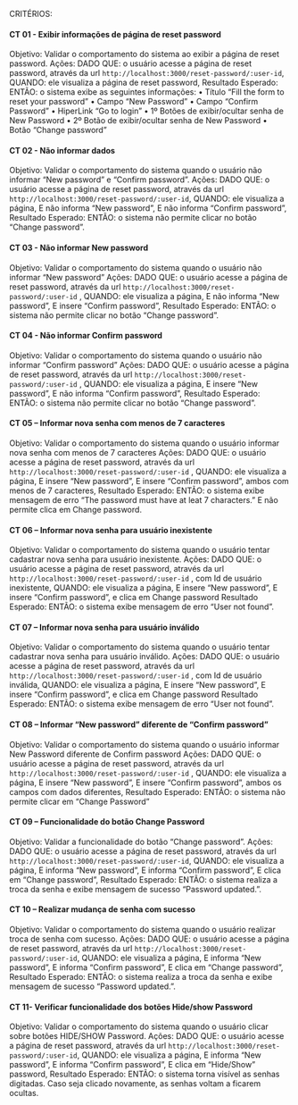 CRITÉRIOS:

#### CT 01 - Exibir informações de página de reset password 
Objetivo: 
Validar o comportamento do sistema ao exibir a página de reset password.
Ações: 
DADO QUE: o usuário acesse a página de reset password, através da url `http://localhost:3000/reset-password/:user-id`,
QUANDO: ele visualiza a página de reset password, 
Resultado Esperado:
ENTÃO: o sistema exibe as seguintes informações:
•	Título “Fill the form to reset your password”
•	Campo “New Password”
•	Campo “Confirm Password”
•	HiperLink “Go to login”
•	1º Botões de exibir/ocultar senha de New Password
•	2º Botão de exibir/ocultar senha de New Password
•	Botão “Change password”


#### CT 02 - Não informar dados
Objetivo: 
Validar o comportamento do sistema quando o usuário não informar “New password” e “Confirm password”.
Ações: 
DADO QUE: o usuário acesse a página de reset password, através da url `http://localhost:3000/reset-password/:user-id`,
QUANDO: ele visualiza a página, E não informa “New password”, E não informa “Confirm password”, 
Resultado Esperado:
ENTÃO: o sistema não permite clicar no botão “Change password”.


#### CT 03 - Não informar New password
Objetivo: 
Validar o comportamento do sistema quando o usuário não informar “New password” 
Ações: 
DADO QUE: o usuário acesse a página de reset password, através da url `http://localhost:3000/reset-password/:user-id` ,
QUANDO: ele visualiza a página, E não informa “New password”, E insere “Confirm password”, 
Resultado Esperado:
ENTÃO: o sistema não permite clicar no botão “Change password”.


#### CT 04 - Não informar Confirm password
Objetivo: 
Validar o comportamento do sistema quando o usuário não informar “Confirm password” 
Ações: 
DADO QUE: o usuário acesse a página de reset password, através da url `http://localhost:3000/reset-password/:user-id` ,
QUANDO: ele visualiza a página, E insere “New password”, E não informa “Confirm password”, 
Resultado Esperado:
ENTÃO: o sistema não permite clicar no botão “Change password”.


#### CT 05 – Informar nova senha com menos de 7 caracteres
Objetivo: 
Validar o comportamento do sistema quando o usuário informar nova senha com menos de 7 caracteres
Ações: 
DADO QUE: o usuário acesse a página de reset password, através da url `http://localhost:3000/reset-password/:user-id` ,
QUANDO: ele visualiza a página, E insere “New password”, E insere “Confirm password”, ambos com menos de 7 caracteres,
Resultado Esperado:
ENTÃO: o sistema exibe mensagem de erro “The password must have at leat 7 characters.” E não permite clica em Change password.


#### CT 06 – Informar nova senha para usuário inexistente
Objetivo: 
Validar o comportamento do sistema quando o usuário tentar cadastrar nova senha para usuário inexistente.
Ações: 
DADO QUE: o usuário acesse a página de reset password, através da url `http://localhost:3000/reset-password/:user-id` , com Id de usuário inexistente,
QUANDO: ele visualiza a página, E insere “New password”, E insere “Confirm password”, e clica em Change password
Resultado Esperado:
ENTÃO: o sistema exibe mensagem de erro “User not found”.


#### CT 07 – Informar nova senha para usuário inválido
Objetivo: 
Validar o comportamento do sistema quando o usuário tentar cadastrar nova senha para usuário inválido.
Ações: 
DADO QUE: o usuário acesse a página de reset password, através da url `http://localhost:3000/reset-password/:user-id` , com Id de usuário inválida,
QUANDO: ele visualiza a página, E insere “New password”, E insere “Confirm password”, e clica em Change password
Resultado Esperado:
ENTÃO: o sistema exibe mensagem de erro “User not found”.


#### CT 08 – Informar “New password” diferente de “Confirm password”
Objetivo: 
Validar o comportamento do sistema quando o usuário informar New Password diferente de Confirm password 
Ações: 
DADO QUE: o usuário acesse a página de reset password, através da url `http://localhost:3000/reset-password/:user-id` ,
QUANDO: ele visualiza a página, E insere “New password”, E insere “Confirm password”, ambos os campos com dados diferentes,
Resultado Esperado:
ENTÃO: o sistema não permite clicar em “Change Password” 


#### CT 09 – Funcionalidade do botão Change Password
Objetivo: 
Validar a funcionalidade do botão “Change password”.
Ações: 
DADO QUE: o usuário acesse a página de reset password, através da url `http://localhost:3000/reset-password/:user-id`,
QUANDO: ele visualiza a página, E informa “New password”, E informa “Confirm password”, E clica em “Change password”,
Resultado Esperado:
ENTÃO: o sistema realiza a troca da senha e exibe mensagem de sucesso “Password updated.”.


#### CT 10 – Realizar mudança de senha com sucesso 
Objetivo: 
Validar o comportamento do sistema quando o usuário realizar troca de senha com sucesso.
Ações: 
DADO QUE: o usuário acesse a página de reset password, através da url `http://localhost:3000/reset-password/:user-id`,
QUANDO: ele visualiza a página, E informa “New password”, E informa “Confirm password”, E clica em “Change password”,
Resultado Esperado:
ENTÃO: o sistema realiza a troca da senha e exibe mensagem de sucesso “Password updated.”.


#### CT 11- Verificar funcionalidade dos botões Hide/show Password
Objetivo: 
Validar o comportamento do sistema quando o usuário clicar sobre botões HIDE/SHOW Password.
Ações: 
DADO QUE: o usuário acesse a página de reset password, através da url `http://localhost:3000/reset-password/:user-id`,
QUANDO: ele visualiza a página, E informa “New password”, E informa “Confirm password”, E clica em “Hide/Show” password,
Resultado Esperado:
ENTÃO: o sistema torna visível as senhas digitadas. Caso seja clicado novamente, as senhas voltam a ficarem ocultas.



